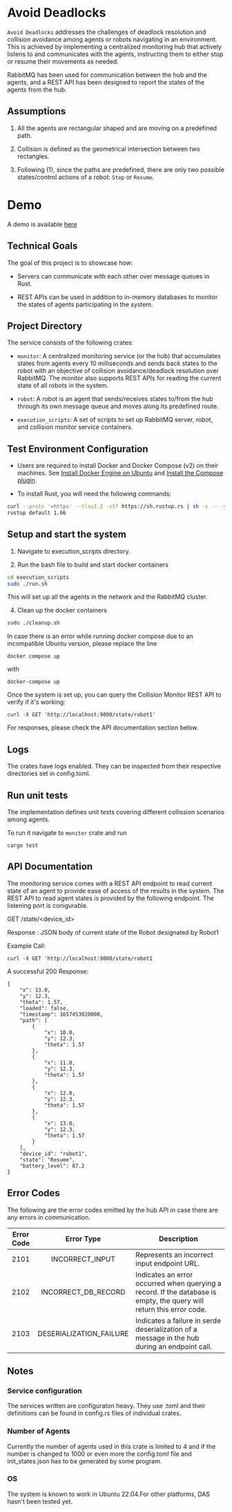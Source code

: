 # Avoid Deadlocks

`Avoid Deadlocks` addresses the challenges of deadlock resolution and collision avoidance among agents or robots navigating in an environment. This is achieved by implementing a centralized monitoring hub that actively listens to and communicates with the agents, instructing them to either stop or resume their movements as needed.

RabbitMQ has been used for communication between the hub and the agents, and a REST API has been designed to report the states of the agents from the hub.

## Assumptions

1. All the agents are rectangular shaped and are moving on a predefined path.

2. Collision is defined as the geometrical intersection between two rectangles.

3. Following (1), since the paths are predefined, there are only two possible states/control actions of a robot: `Stop` or `Resume`.

# Demo

A demo is available [here](https://www.loom.com/share/8fa5027381eb4898ba3899ee1f99351d?sid=7f160c08-31ae-4960-91c4-0a1485c40439)

## Technical Goals

The goal of this project is to showcase how:

- Servers can communicate with each other over message queues in Rust.

- REST APIs can be used in addition to in-memory databases to monitor the states of agents participating in the system.

## Project Directory

The service consists of the following crates:

- `monitor`: A centralized monitoring service (or the hub) that accumulates states from agents every 10 milliseconds and sends back states to the robot with an objective of collision avoidance/deadlock resolution over RabbitMQ. The monitor also supports REST APIs for reading the current state of all robots in the system.

- `robot`: A robot is an agent that sends/receives states to/from the hub through its own message queue and moves along its predefined route.

- `execution_scripts`: A set of scripts to set up RabbitMQ server, robot, and collision monitor service containers.

## Test Environment Configuration

- Users are required to install Docker and Docker Compose (v2) on their machines. See [Install Docker Engine on Ubuntu](https://docs.docker.com/engine/install/ubuntu/) and [Install the Compose plugin](https://docs.docker.com/compose/install/linux/).

- To install Rust, you will need the following commands:

```bash
curl --proto '=https' --tlsv1.2 -sSf https://sh.rustup.rs | sh -s -- -y
rustup default 1.66
```

## Setup and start the system

1. Navigate to execution_scripts directory.

2. Run the bash file to build and start docker containers

```bash
cd execution_scripts
sudo ./run.sh
```

This will set up all the agents in the network and the RabbitMQ cluster.

4. Clean up the docker containers

```bash
sudo ./cleanup.sh
```

In case there is an error while running docker compose due to an incompatible Ubuntu version, please replace the line

```
docker compose up
```

with

```
docker-compose up
```

Once the system is set up, you can query the Collision Monitor REST API to verify if it's working:

```
curl -X GET 'http://localhost:9000/state/robot1'
```

For responses, please check the API documentation section below.

## Logs

The crates have logs enabled. They can be inspected from their respective directories set in config.toml.

## Run unit tests

The implementation defines unit tests covering different collission scenarios among agents.

To run it navigate to `monitor` crate and run

```
cargo test
```

## API Documentation

The monitoring service comes with a REST API endpoint to read current state of an agent to provide ease of access of the results in the system.
The REST API to read agent states is provided by the following endpoint. The listening port is conigurable.

GET /state/<device_id>

Response : JSON body of current state of the Robot designated by Robot1

Example Call:

```
curl -X GET 'http://localhost:9000/state/robot1
```

A successful 200 Response:

```
{
    "x": 13.0,
    "y": 12.3,
    "theta": 1.57,
    "loaded": false,
    "timestamp": 1657453020000,
    "path": [
        {
            "x": 10.0,
            "y": 12.3,
            "theta": 1.57
        },
        {
            "x": 11.0,
            "y": 12.3,
            "theta": 1.57
        },
        {
            "x": 12.0,
            "y": 12.3,
            "theta": 1.57
        },
        {
            "x": 13.0,
            "y": 12.3,
            "theta": 1.57
        }
    ],
    "device_id": "robot1",
    "state": "Resume",
    "battery_level": 87.2
}

```

## Error Codes

The following are the error codes emitted by the hub API in case there are any errors in communication.

| Error Code |       Error Type        | Description                                                                                                          |
| :--------: | :---------------------: | -------------------------------------------------------------------------------------------------------------------- |
|    2101    |     INCORRECT_INPUT     | Represents an incorrect input endpoint URL.                                                                          |
|    2102    |   INCORRECT_DB_RECORD   | Indicates an error occurred when querying a record. If the database is empty, the query will return this error code. |
|    2103    | DESERIALIZATION_FAILURE | Indicates a failure in serde deserialization of a message in the hub during an endpoint call.                        |

## Notes

### Service configuration

The services written are configuraton heavy. They use .toml and their definitions can be found in config.rs files of individual crates.

### Number of Agents

Currently the number of agents used in this crate is limited to 4 and if the number is changed to 1000 or even more the config.toml file and init_states.json has to be generated by some program.

### OS

The system is known to work in Ubuntu 22.04.For other platforms, DAS hasn't been tested yet.
